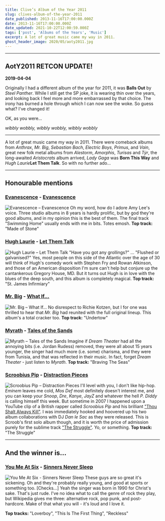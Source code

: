 ```yaml
---
title: Clive’s Album of the Year 2011
slug: clives-album-of-the-year-2011
date_published: 2013-11-16T17:00:00.000Z
date: 2013-11-16T17:00:00.000Z
date_updated: 2021-10-22T12:00:59.000Z
tags: ['post', 'Albums of the Years', 'Music']
excerpt: A lot of great music came my way in 2011.
ghost_header_image: 2020/05/aoty2011.jpg
---
```


---

## AotY2011 RETCON UPDATE!

**2019-04-04**

Originally I had a different album of the year for 2011, it was **Balls Out** by *Steel Panther*. While I still get the SP joke, it is wearing thin over the years, and looking back I feel more and more embarrassed by that choice. The irony has burned a hole through which I can now see the woke. So guess what? I've changed it!

OK, as you were...

*wibbly wobbly, wibbly wobbly, wibbly wobbly*

---

A lot of great music came my way in 2011. There were comeback albums from *Anthrax*, *Mr. Big*, *Sebastian Bach*, *Electric Boys*, *Primus*, and *Vain*, great new folk metal albums from *Alestorm*, *Amorphis*, *Turisas* and *Týr*, the long-awaited *Aristocrats* album arrived, *Lady Gaga* was **Born This Way** and *Hugh Laurie***Let Them Talk**. So with no further ado...

---

## Honourable mentions

### [Evanescence](http://www.evanescence.com/) - [Evanescence](https://www.amazon.co.uk/Evanescence/dp/B00LLMSAX0/)

![Evanescence – Evanescence](/public/images/2020/05/evanescence_evanescence.jpeg) Oh my word, how do I adore Amy Lee's voice. Three studio albums in 8 years is hardly prolific, but by god they're good albums, and in my opinion this is the best of them. The final track "Swimming Home" usually ends with me in bits. Totes emosh. **Top track:** "Made of Stone"

### [Hugh Laurie](http://hughlaurieblues.com/) - [Let Them Talk](http://www.amazon.co.uk/Let-Them-Talk-Hugh-Laurie/dp/B004M7OLPM/)

![Hugh Laurie – Let Them Talk](/public/images/2020/05/hugh-laurie_let-them-talk.jpeg) "Have you got any grollings?" ... "Flushed or galvanised?" Yes, most people on this side of the Atlantic over the age of 30 will think of Hugh's comedy work with Stephen Fry and Rowan Atkinson, and those of an American disposition I'm sure can't help but conjure up the cantankerous Gregory House, MD. But it turns out Hugh is in love with the blues of the deep south, and this album is completely magical. **Top track:** "St. James Infirmiary"

### [Mr. Big](http://www.mrbigsite.com/) - [What If...](http://www.amazon.co.uk/What-If-Mr-Big/dp/B004DWKO8Y/)

![Mr. Big – What If...](/public/images/2020/05/mr-big_what-if.jpeg) No disrespect to Richie Kotzen, but I for one was thrilled to hear that *Mr. Big* had reunited with the full original lineup. This album's a total cracker too. **Top track:** "Undertow"

### [Myrath](http://www.myrath.com/) - [Tales of the Sands](http://www.amazon.co.uk/Tales-Sands-Myrath/dp/B005DKLPLA/)

![Myrath – Tales of the Sands](/public/images/2020/05/myrath_tales-of-the-sands.jpeg) Imagine if *Dream Theater* had all the annoying bits (i.e. Jordan Rudess) removed, they were all about 15 years younger, the singer had much more (i.e. some) charisma, and they were from Tunisia, and that was reflected in their music. In fact, forget *Dream Theater* - just listen to *Myrath*. **Top track:** "Braving The Seas"

### [Scroobius Pip](http://scroobiuspip.co.uk/) - [Distraction Pieces](http://www.amazon.co.uk/Distraction-Pieces-Scroobius-Pip/dp/B005CWPO84/)

![Scroobius Pip – Distraction Pieces](/public/images/2020/05/scroobius-pip_distraction-pieces.jpeg) I'll level with you, I don't like hip-hop. *Eminem* leaves me cold, *Mos Def* most definitely doesn't interest me, and you can keep your *Snoop*, *Dre*, *Kanye*, *JayZ* and whatever the hell *P. Diddy* is calling himself this week. But sometime in 2007 I happened upon a YouTube clip of a British rapper called *Scroobius Pip* and his brilliant ["Thou Shalt Always Kill"](http://youtu.be/yoN6XfyQsr4). I was immediately hooked and hoovered up his two album collaborations with DJ *Dan le Sac* as they were released. This is Scroob's first solo album though, and it is worth the price of admission purely for the sublime track ["The Struggle"](http://youtu.be/O3HCXh9WQSo). Yo, or something. **Top track:** "The Struggle"

---

## And the winner is...

### [You Me At Six](http://www.youmeatsix.co.uk/) - [Sinners Never Sleep](http://www.amazon.co.uk/Sinners-Never-Sleep-You-Six/dp/B005FEE7NC/)
![You Me At Six - Sinners Never Sleep](/public/images/2019/04/sinnersneversleep.jpg)
These guys are so great it's sickening. Oh and they're probably really young, and good at sports or something too. [Checks...] Yeah the singer was born in 1990 for Christ's sake. That's just rude. I've no idea what to call the genre of rock they play, but Wikipedia gives me three: alternative rock, pop punk, and post-hardcore. Make of that what you will - it's loud and I love it.

**Top tracks:** "Loverboy", "This Is The First Thing", "Reckless"
